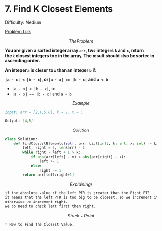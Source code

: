 # 7.  Find K Closest Elements

Difficulty: Medium

[Problem Link](https://neetcode.io/problems/find-k-closest-elements?list=neetcode250)

$$
The Problem
$$

**You are given a sorted integer array `arr`, two integers `k` and `x`, return the `k` closest integers to `x` in the array. The result should also be sorted in ascending order.**

**An integer `a` is closer to `x` than an integer `b` if:**

**`|a - x| < |b - x|`, or`|a - x| == |b - x|` and `a < b`**

- `|a - x| < |b - x|`, or
- `|a - x| == |b - x|` and `a < b`

$$
Example
$$

```markdown
Input: arr = [2,4,5,8], k = 2, x = 6

Output: [4,5]
```

$$
Solution
$$

```python
class Solution:
    def findClosestElements(self, arr: List[int], k: int, x: int) -> List[int]:
        left, right = 0, len(arr) - 1
        while right - left + 1 > k:
            if abs(arr[left] - x) > abs(arr[right] - x):
                left += 1
            else:
                right -= 1
        return arr[left:right+1]
```

$$
Explaining/
$$

```markdown
if the absolute value of the left PTR is greater than the Right PTR
it means that the left PTR is too big to be closest, so we increment it
otherwise we increment right.
we do need to check left first then right.
```

$$
Stuck-Point
$$

```markdown
* How to Find The Closest Value.
```